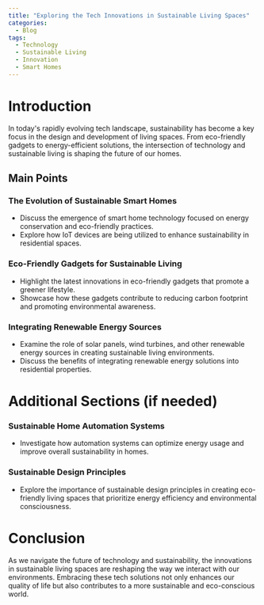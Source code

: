 ```yaml
---
title: "Exploring the Tech Innovations in Sustainable Living Spaces"
categories:
  - Blog
tags:
  - Technology
  - Sustainable Living
  - Innovation
  - Smart Homes
---
```


# Introduction
In today's rapidly evolving tech landscape, sustainability has become a key focus in the design and development of living spaces. From eco-friendly gadgets to energy-efficient solutions, the intersection of technology and sustainable living is shaping the future of our homes.

## Main Points
### The Evolution of Sustainable Smart Homes
- Discuss the emergence of smart home technology focused on energy conservation and eco-friendly practices.
- Explore how IoT devices are being utilized to enhance sustainability in residential spaces.

### Eco-Friendly Gadgets for Sustainable Living
- Highlight the latest innovations in eco-friendly gadgets that promote a greener lifestyle.
- Showcase how these gadgets contribute to reducing carbon footprint and promoting environmental awareness.

### Integrating Renewable Energy Sources
- Examine the role of solar panels, wind turbines, and other renewable energy sources in creating sustainable living environments.
- Discuss the benefits of integrating renewable energy solutions into residential properties.

# Additional Sections (if needed)
### Sustainable Home Automation Systems
- Investigate how automation systems can optimize energy usage and improve overall sustainability in homes.

### Sustainable Design Principles
- Explore the importance of sustainable design principles in creating eco-friendly living spaces that prioritize energy efficiency and environmental consciousness.

# Conclusion
As we navigate the future of technology and sustainability, the innovations in sustainable living spaces are reshaping the way we interact with our environments. Embracing these tech solutions not only enhances our quality of life but also contributes to a more sustainable and eco-conscious world.